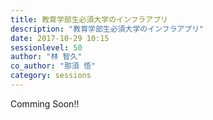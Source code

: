 ```yaml
---
title: 教育学部生必須大学のインフラアプリ
description: "教育学部生必須大学のインフラアプリ"
date: 2017-10-29 10:15
sessionlevel: 50
author: "林 智久"
co_author: "那須 悟"
category: sessions
---
```

Comming Soon!!

